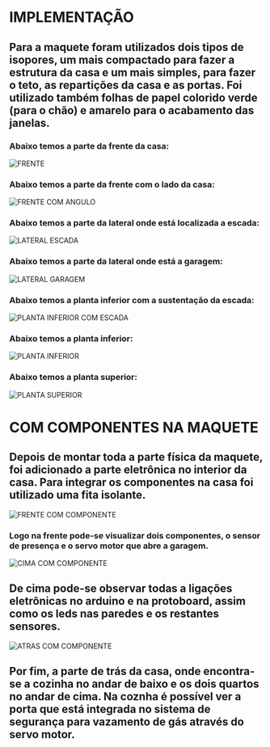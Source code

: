 # IMPLEMENTAÇÃO 
## Para a maquete foram utilizados dois tipos de isopores, um mais compactado para fazer a estrutura da casa e um mais simples, para fazer o teto, as repartições da casa e as portas. Foi utilizado também folhas de papel colorido verde (para o chão) e amarelo para o acabamento das janelas.
### Abaixo temos a parte da frente da casa:
![FRENTE](https://github.com/ElisaAnes/Projeto-Domotica/blob/main/frente.jpeg)
  <br />
  ### Abaixo temos a parte da frente com o lado da casa:
![FRENTE COM ANGULO]( https://github.com/ElisaAnes/Projeto-Domotica/blob/main/frontal%20com%20angulo.jpeg)
  <br />
  ### Abaixo temos a parte da lateral onde está localizada a escada:
  ![LATERAL ESCADA](https://github.com/ElisaAnes/Projeto-Domotica/blob/main/lateral%20escada.jpeg)
  <br />
  ### Abaixo temos a parte da lateral onde está a garagem:
  ![LATERAL GARAGEM](https://github.com/ElisaAnes/Projeto-Domotica/blob/main/lateral%20gragem.jpeg)
  <br />
  ### Abaixo temos a planta inferior com a sustentação da escada:
  ![PLANTA INFERIOR COM ESCADA](https://github.com/ElisaAnes/Projeto-Domotica/blob/main/planta%20inferior%20c%20escada.jpeg)
  <br />
  ### Abaixo temos a planta inferior:
  ![PLANTA INFERIOR](https://github.com/ElisaAnes/Projeto-Domotica/blob/main/planta%20inferior.jpeg)
  <br />
  ### Abaixo temos a planta superior:
  ![PLANTA SUPERIOR](https://github.com/ElisaAnes/Projeto-Domotica/blob/main/planta%20superior.jpeg)
  <br />
  # COM COMPONENTES NA MAQUETE
  ## Depois de montar toda a parte física da maquete, foi adicionado a parte eletrônica no interior da casa. Para integrar os componentes na casa foi utilizado uma fita isolante.
  ![FRENTE COM COMPONENTE](https://github.com/ElisaAnes/Projeto-Domotica/blob/main/FRENTE%20COM%20COMPONENTES.jpeg)
  <br />
  ### Logo na frente pode-se visualizar dois componentes, o sensor de presença e o servo motor que abre a garagem.
  ![CIMA COM COMPONENTE](https://github.com/ElisaAnes/Projeto-Domotica/blob/main/DE%20CIMA%20COM%20COMPONENTES.jpeg)
  <br />
  ## De cima pode-se observar todas a ligações eletrônicas no arduino e na protoboard, assim como os leds nas paredes e os restantes sensores.
  ![ATRAS COM COMPONENTE](https://github.com/ElisaAnes/Projeto-Domotica/blob/main/PARTE%20DE%20TRAS%20COM%20COMPONENTES.jpeg)
  <br />
  ## Por fim, a parte de trás da casa, onde encontra-se a cozinha no andar de baixo e os dois quartos no andar de cima. Na coznha é possível ver a porta que está integrada no sistema de segurança para vazamento de gás através do servo motor.
